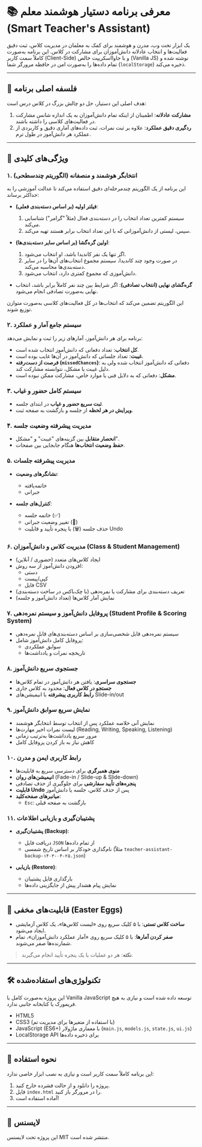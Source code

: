 # 📚 معرفی برنامه دستیار هوشمند معلم (Smart Teacher's Assistant)

یک ابزار تحت وب، مدرن و هوشمند برای کمک به معلمان در مدیریت کلاس، ثبت دقیق فعالیت‌ها و انتخاب عادلانه دانش‌آموزان برای مشارکت در کلاس. این برنامه به‌صورت کاملاً سمت کاربر (Client-Side) و با جاوااسکریپت خالص (Vanilla JS) نوشته شده و تمام داده‌ها را به‌صورت امن در حافظه مرورگر شما (`localStorage`) ذخیره می‌کند.

---

## 🎯 فلسفه اصلی برنامه

هدف اصلی این دستیار، حل دو چالش بزرگ در کلاس درس است:

1. **مشارکت عادلانه**: اطمینان از اینکه تمام دانش‌آموزان به یک اندازه شانس مشارکت در فعالیت‌های کلاسی را داشته باشند.
2. **ردگیری دقیق عملکرد**: علاوه بر ثبت نمرات، ثبت داده‌های آماری دقیق و کاربردی از عملکرد هر دانش‌آموز در طول ترم.

---

## 🚀 ویژگی‌های کلیدی

### ۱. انتخابگر هوشمند و منصفانه (الگوریتم چندسطحی)

این برنامه از یک الگوریتم چندمرحله‌ای دقیق استفاده می‌کند تا عدالت آموزشی را به حداکثر برساند:

- **فیلتر اولیه (بر اساس دسته‌بندی فعلی)**:
  1. سیستم کمترین تعداد انتخاب را در دسته‌بندی فعال (مثلاً "گرامر") شناسایی می‌کند.
  2. سپس، لیستی از دانش‌آموزانی که با این تعداد انتخاب برابر هستند تهیه می‌کند.

- **اولین گره‌گشا (بر اساس سایر دسته‌بندی‌ها)**:
  1. اگر تنها یک نفر کاندیدا باشد، او انتخاب می‌شود.
  2. در صورت وجود چند کاندیدا، سیستم مجموع انتخاب‌های آن‌ها را در سایر دسته‌بندی‌ها محاسبه می‌کند.
  3. دانش‌آموزی که مجموع کمتری دارد، انتخاب می‌شود.

- **گره‌گشای نهایی (انتخاب تصادفی)**:
  اگر شرایط بین چند نفر کاملاً برابر باشد، انتخاب نهایی به‌صورت تصادفی انجام می‌شود.

این الگوریتم تضمین می‌کند که انتخاب‌ها در کل فعالیت‌های کلاسی به‌صورت متوازن توزیع شوند.

### ۲. سیستم جامع آمار و عملکرد

برنامه برای هر دانش‌آموز، آمارهای زیر را ثبت و نمایش می‌دهد:

- **کل انتخاب**: تعداد دفعاتی که دانش‌آموز انتخاب شده است.
- **غیبت**: تعداد جلساتی که دانش‌آموز در آن‌ها غایب بوده است.
- **فرصت از دست‌رفته (`missedChances`)**: دفعاتی که دانش‌آموز انتخاب شده ولی به دلیل غیبت یا مشکل، نتوانسته مشارکت کند.
- **مشکل**: دفعاتی که به دلایل فنی یا موارد خاص، مشارکت ممکن نبوده است.

### ۳. سیستم کامل حضور و غیاب

- **ثبت سریع حضور و غیاب** در ابتدای جلسه.
- **ویرایش در هر لحظه** از جلسه و بازگشت به صفحه ثبت.

### ۴. مدیریت پیشرفته وضعیت جلسه

- **انحصار متقابل** بین گزینه‌های "غیبت" و "مشکل".
- **حفظ وضعیت انتخاب‌ها** هنگام جابجایی بین صفحات.

### ۵. مدیریت پیشرفته جلسات

- **نشانگرهای وضعیت**:
  - خاتمه‌یافته
  - جبرانی

- **کنترل‌های جلسه**:
  - خاتمه جلسه (✅)
  - تغییر وضعیت جبرانی (🔄)
  - حذف جلسه (🗑️) با پنجره تأیید و قابلیت Undo

### ۶. مدیریت کلاس و دانش‌آموزان (Class & Student Management)

- ایجاد کلاس‌های متعدد (حضوری / آنلاین)
- افزودن دانش‌آموز از سه روش:
  - دستی
  - کپی/پیست
  - فایل CSV
- تعریف دسته‌بندی برای مشارکت یا نمره‌دهی (با چک‌باکس در ساخت دسته‌بندی)
- نمایش آمار کلاس‌ها (تعداد دانش‌آموز و جلسه)

### ۷. پروفایل دانش‌آموز و سیستم نمره‌دهی (Student Profile & Scoring System)

- سیستم نمره‌دهی قابل شخصی‌سازی بر اساس دسته‌بندی‌های قابل نمره‌دهی
- پروفایل کامل دانش‌آموز شامل:
  - سوابق عملکردی
  - تاریخچه نمرات و یادداشت‌ها

### ۸. جستجوی سریع دانش‌آموز

- **جستجوی سراسری**: یافتن هر دانش‌آموز در تمام کلاس‌ها
- **جستجو در کلاس فعال**: محدود به کلاس جاری
- **رابط کاربری پیشرفته** با انیمیشن‌های Slide-in/out

### ۹. نمایش سریع سوابق دانش‌آموز

- نمایش آنی خلاصه عملکرد پس از انتخاب توسط انتخابگر هوشمند
- لیست نمرات اخیر مهارت‌ها (Reading, Writing, Speaking, Listening)
- مرور سریع یادداشت‌ها به‌ترتیب زمانی
- کاهش نیاز به باز کردن پروفایل کامل

### ۱۰. رابط کاربری ایمن و مدرن

- **منوی همبرگری** برای دسترسی سریع به قابلیت‌ها
- **انیمیشن‌های روان** (Fade-in / Slide-up & Slide-down)
- **پنجره‌های تأیید سفارشی** برای جلوگیری از حذف تصادفی
- **قابلیت Undo** پس از حذف کلاس، جلسه یا دانش‌آموز
- **میانبرهای صفحه‌کلید**:
  - `Esc`: بازگشت به صفحه قبلی

### ۱۱. پشتیبان‌گیری و بازیابی اطلاعات

- **پشتیبان‌گیری (Backup)**:
  - دریافت فایل `JSON` از تمام داده‌ها
  - نام‌گذاری خودکار بر اساس تاریخ شمسی (مثلاً `teacher-assistant-backup-۱۴۰۳-۰۴-۲۵.json`)

- **بازیابی (Restore)**:
  - بارگذاری فایل پشتیبان
  - نمایش پیام هشدار پیش از جایگزینی داده‌ها

---

## 🤫 قابلیت‌های مخفی (Easter Eggs)

- **ساخت کلاس تستی**: با ۵ کلیک سریع روی «لیست کلاس‌ها»، یک کلاس آزمایشی ایجاد می‌شود.
- **صفر کردن آمارها**: با ۵ کلیک سریع روی «آمار عملکرد دانش‌آموزان»، تمام شمارنده‌ها صفر می‌شوند.

> **نکته**: هر دو عملیات با یک پنجره تأیید انجام می‌گیرند.

---

## 🛠️ تکنولوژی‌های استفاده‌شده

این پروژه به‌صورت کامل با Vanilla JavaScript توسعه داده شده است و نیازی به هیچ فریمورک یا کتابخانه جانبی ندارد.

- HTML5
- CSS3 (با استفاده از متغیرها برای مدیریت تم)
- JavaScript (ES6+) با معماری ماژولار (`main.js`, `models.js`, `state.js`, `ui.js`)
- LocalStorage API برای ذخیره داده‌ها

---

## 📂 نحوه استفاده

این برنامه کاملاً سمت کاربر است و نیازی به نصب ابزار خاصی ندارد:

1. پروژه را دانلود و از حالت فشرده خارج کنید.
2. فایل `index.html` را در مرورگر باز کنید.
3. آماده استفاده است!

---

## 📄 لایسنس

این پروژه تحت لایسنس MIT منتشر شده است.
